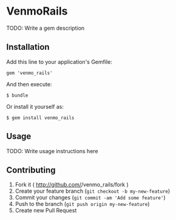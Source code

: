 # VenmoRails

TODO: Write a gem description

## Installation

Add this line to your application's Gemfile:

    gem 'venmo_rails'

And then execute:

    $ bundle

Or install it yourself as:

    $ gem install venmo_rails

## Usage

TODO: Write usage instructions here

## Contributing

1. Fork it ( http://github.com/<my-github-username>/venmo_rails/fork )
2. Create your feature branch (`git checkout -b my-new-feature`)
3. Commit your changes (`git commit -am 'Add some feature'`)
4. Push to the branch (`git push origin my-new-feature`)
5. Create new Pull Request
